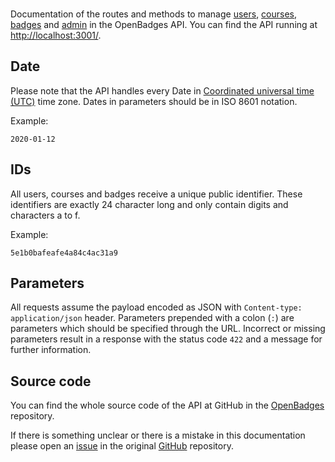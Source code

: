 <br />Documentation of the routes and methods to manage [users](#api-User), [courses](#api-Course), [badges](#api-Badge) and [admin](#api-Admin) in the OpenBadges API.
You can find the API running at [http://localhost:3001/](http://localhost:3001/).

## Date

Please note that the API handles every Date in [Coordinated universal time (UTC)](https://en.wikipedia.org/wiki/Coordinated_Universal_Time) time zone. Dates in parameters should be in ISO 8601 notation.

Example:

    2020-01-12


## IDs

All users, courses and badges receive a unique public identifier. These identifiers are exactly 24 character long and only contain digits and characters a to f.

Example:

    5e1b0bafeafe4a84c4ac31a9

## Parameters

All requests assume the payload encoded as JSON with `Content-type: application/json` header. Parameters prepended with a colon (`:`) are parameters which should be specified through the URL. Incorrect or missing parameters result in a response with the status code `422` and a message for further information.

## Source code

You can find the whole source code of the API at GitHub in the [OpenBadges](https://github.com/sensebox/Backend-OpenBadges) repository.

If there is something unclear or there is a mistake in this documentation please open an [issue](https://github.com/dhenn12/OpenBadges/issues/new) in the original [GitHub](https://github.com/dhenn12/OpenBadges) repository.
